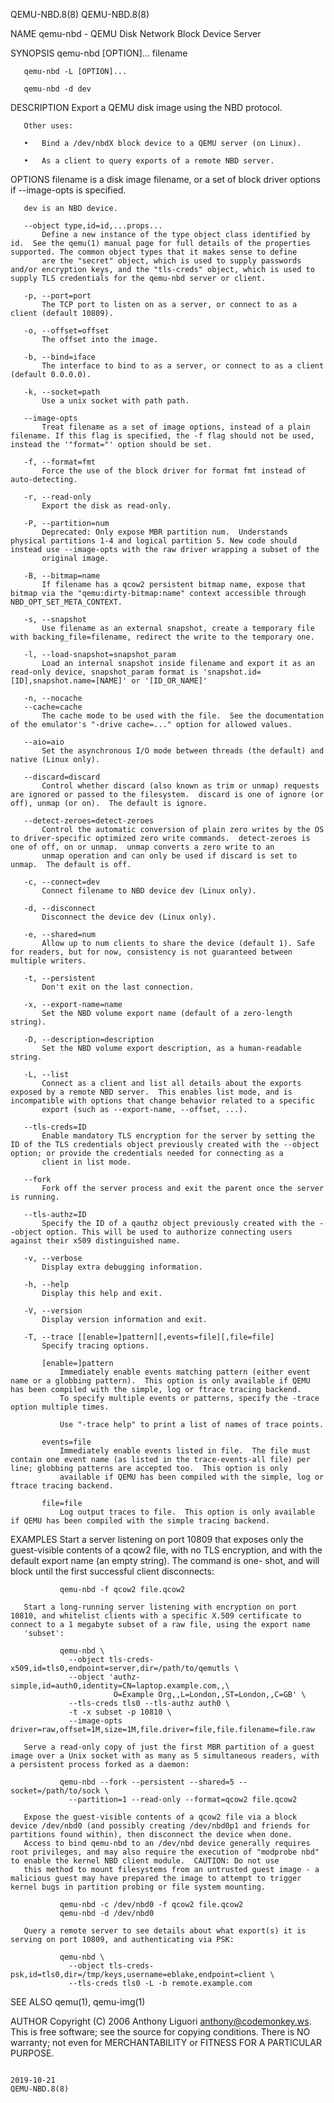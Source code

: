 QEMU-NBD.8(8)                                                                                                                                                                                   QEMU-NBD.8(8)

NAME
       qemu-nbd - QEMU Disk Network Block Device Server

SYNOPSIS
       qemu-nbd [OPTION]... filename

       qemu-nbd -L [OPTION]...

       qemu-nbd -d dev

DESCRIPTION
       Export a QEMU disk image using the NBD protocol.

       Other uses:

       •   Bind a /dev/nbdX block device to a QEMU server (on Linux).

       •   As a client to query exports of a remote NBD server.

OPTIONS
       filename is a disk image filename, or a set of block driver options if --image-opts is specified.

       dev is an NBD device.

       --object type,id=id,...props...
           Define a new instance of the type object class identified by id.  See the qemu(1) manual page for full details of the properties supported. The common object types that it makes sense to define
           are the "secret" object, which is used to supply passwords and/or encryption keys, and the "tls-creds" object, which is used to supply TLS credentials for the qemu-nbd server or client.

       -p, --port=port
           The TCP port to listen on as a server, or connect to as a client (default 10809).

       -o, --offset=offset
           The offset into the image.

       -b, --bind=iface
           The interface to bind to as a server, or connect to as a client (default 0.0.0.0).

       -k, --socket=path
           Use a unix socket with path path.

       --image-opts
           Treat filename as a set of image options, instead of a plain filename. If this flag is specified, the -f flag should not be used, instead the '"format="' option should be set.

       -f, --format=fmt
           Force the use of the block driver for format fmt instead of auto-detecting.

       -r, --read-only
           Export the disk as read-only.

       -P, --partition=num
           Deprecated: Only expose MBR partition num.  Understands physical partitions 1-4 and logical partition 5. New code should instead use --image-opts with the raw driver wrapping a subset of the
           original image.

       -B, --bitmap=name
           If filename has a qcow2 persistent bitmap name, expose that bitmap via the "qemu:dirty-bitmap:name" context accessible through NBD_OPT_SET_META_CONTEXT.

       -s, --snapshot
           Use filename as an external snapshot, create a temporary file with backing_file=filename, redirect the write to the temporary one.

       -l, --load-snapshot=snapshot_param
           Load an internal snapshot inside filename and export it as an read-only device, snapshot_param format is 'snapshot.id=[ID],snapshot.name=[NAME]' or '[ID_OR_NAME]'

       -n, --nocache
       --cache=cache
           The cache mode to be used with the file.  See the documentation of the emulator's "-drive cache=..." option for allowed values.

       --aio=aio
           Set the asynchronous I/O mode between threads (the default) and native (Linux only).

       --discard=discard
           Control whether discard (also known as trim or unmap) requests are ignored or passed to the filesystem.  discard is one of ignore (or off), unmap (or on).  The default is ignore.

       --detect-zeroes=detect-zeroes
           Control the automatic conversion of plain zero writes by the OS to driver-specific optimized zero write commands.  detect-zeroes is one of off, on or unmap.  unmap converts a zero write to an
           unmap operation and can only be used if discard is set to unmap.  The default is off.

       -c, --connect=dev
           Connect filename to NBD device dev (Linux only).

       -d, --disconnect
           Disconnect the device dev (Linux only).

       -e, --shared=num
           Allow up to num clients to share the device (default 1). Safe for readers, but for now, consistency is not guaranteed between multiple writers.

       -t, --persistent
           Don't exit on the last connection.

       -x, --export-name=name
           Set the NBD volume export name (default of a zero-length string).

       -D, --description=description
           Set the NBD volume export description, as a human-readable string.

       -L, --list
           Connect as a client and list all details about the exports exposed by a remote NBD server.  This enables list mode, and is incompatible with options that change behavior related to a specific
           export (such as --export-name, --offset, ...).

       --tls-creds=ID
           Enable mandatory TLS encryption for the server by setting the ID of the TLS credentials object previously created with the --object option; or provide the credentials needed for connecting as a
           client in list mode.

       --fork
           Fork off the server process and exit the parent once the server is running.

       --tls-authz=ID
           Specify the ID of a qauthz object previously created with the --object option. This will be used to authorize connecting users against their x509 distinguished name.

       -v, --verbose
           Display extra debugging information.

       -h, --help
           Display this help and exit.

       -V, --version
           Display version information and exit.

       -T, --trace [[enable=]pattern][,events=file][,file=file]
           Specify tracing options.

           [enable=]pattern
               Immediately enable events matching pattern (either event name or a globbing pattern).  This option is only available if QEMU has been compiled with the simple, log or ftrace tracing backend.
               To specify multiple events or patterns, specify the -trace option multiple times.

               Use "-trace help" to print a list of names of trace points.

           events=file
               Immediately enable events listed in file.  The file must contain one event name (as listed in the trace-events-all file) per line; globbing patterns are accepted too.  This option is only
               available if QEMU has been compiled with the simple, log or ftrace tracing backend.

           file=file
               Log output traces to file.  This option is only available if QEMU has been compiled with the simple tracing backend.

EXAMPLES
       Start a server listening on port 10809 that exposes only the guest-visible contents of a qcow2 file, with no TLS encryption, and with the default export name (an empty string). The command is one-
       shot, and will block until the first successful client disconnects:

               qemu-nbd -f qcow2 file.qcow2

       Start a long-running server listening with encryption on port 10810, and whitelist clients with a specific X.509 certificate to connect to a 1 megabyte subset of a raw file, using the export name
       'subset':

               qemu-nbd \
                 --object tls-creds-x509,id=tls0,endpoint=server,dir=/path/to/qemutls \
                 --object 'authz-simple,id=auth0,identity=CN=laptop.example.com,,\
                           O=Example Org,,L=London,,ST=London,,C=GB' \
                 --tls-creds tls0 --tls-authz auth0 \
                 -t -x subset -p 10810 \
                 --image-opts driver=raw,offset=1M,size=1M,file.driver=file,file.filename=file.raw

       Serve a read-only copy of just the first MBR partition of a guest image over a Unix socket with as many as 5 simultaneous readers, with a persistent process forked as a daemon:

               qemu-nbd --fork --persistent --shared=5 --socket=/path/to/sock \
                 --partition=1 --read-only --format=qcow2 file.qcow2

       Expose the guest-visible contents of a qcow2 file via a block device /dev/nbd0 (and possibly creating /dev/nbd0p1 and friends for partitions found within), then disconnect the device when done.
       Access to bind qemu-nbd to an /dev/nbd device generally requires root privileges, and may also require the execution of "modprobe nbd" to enable the kernel NBD client module.  CAUTION: Do not use
       this method to mount filesystems from an untrusted guest image - a malicious guest may have prepared the image to attempt to trigger kernel bugs in partition probing or file system mounting.

               qemu-nbd -c /dev/nbd0 -f qcow2 file.qcow2
               qemu-nbd -d /dev/nbd0

       Query a remote server to see details about what export(s) it is serving on port 10809, and authenticating via PSK:

               qemu-nbd \
                 --object tls-creds-psk,id=tls0,dir=/tmp/keys,username=eblake,endpoint=client \
                 --tls-creds tls0 -L -b remote.example.com

SEE ALSO
       qemu(1), qemu-img(1)

AUTHOR
       Copyright (C) 2006 Anthony Liguori <anthony@codemonkey.ws>.  This is free software; see the source for copying conditions.  There is NO warranty; not even for MERCHANTABILITY or FITNESS FOR A
       PARTICULAR PURPOSE.

                                                                                                  2019-10-21                                                                                    QEMU-NBD.8(8)
